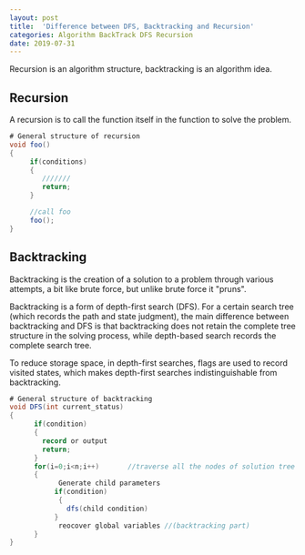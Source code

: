 ```yaml
---
layout: post
title:  'Difference between DFS, Backtracking and Recursion'
categories: Algorithm BackTrack DFS Recursion
date: 2019-07-31
---
```


Recursion is an algorithm structure, backtracking is an algorithm idea.

## Recursion

A recursion is to call the function itself in the function to solve the problem.

```java
# General structure of recursion
void foo()  
{  
     if(conditions)  
     {  
        ///////  
        return;  
     }  

     //call foo
     foo();  
}  
```

## Backtracking

Backtracking is the creation of a solution to a problem through various attempts, a bit like brute force, but unlike brute force it "pruns".

Backtracking is a form of depth-first search (DFS). For a certain search tree (which records the path and state judgment), the main difference between backtracking and DFS is that backtracking does not retain the complete tree structure in the solving process, while depth-based search records the complete search tree.

To reduce storage space, in depth-first searches, flags are used to record visited states, which makes depth-first searches indistinguishable from backtracking.

```java
# General structure of backtracking
void DFS(int current_status)  
{  
      if(condition)  
      {  
        record or output  
        return;  
      }  
      for(i=0;i<n;i++)       //traverse all the nodes of solution tree  
      {  
            Generate child parameters
           if(condition)  
            {  
              dfs(child condition)  
           }  
            reocover global variables //(backtracking part)
      }  
}  
```

